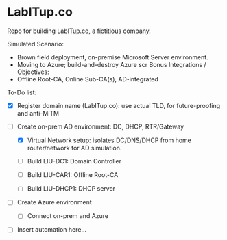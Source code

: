 # LabITup.co
Repo for building LabITup.co, a fictitious company.

Simulated Scenario:
- Brown field deployment, on-premise Microsoft Server environment.  
- Moving to Azure; build-and-destroy Azure scr
Bonus Integrations / Objectives:
- Offline Root-CA, Online Sub-CA(s), AD-integrated


To-Do list:
- [x] Register domain name (LabITup.co): use actual TLD, for future-proofing and anti-MiTM
- [ ] Create on-prem AD environment:  DC, DHCP, RTR/Gateway
  - [x] Virtual Network setup: isolates DC/DNS/DHCP from home router/network for AD simulation.
  - [ ] Build LIU-DC1: Domain Controller
  - [ ] Build LIU-CAR1: Offline Root-CA
  - [ ] Build LIU-DHCP1: DHCP server


- [ ] Create Azure environment
  - [ ] Connect on-prem and Azure
  
  
- [ ] Insert automation here...



























